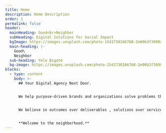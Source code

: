 ```yaml
---
title: Home
description: Home Description
order: 1
permalink: false
header:
  mainHeading: Good<br>Neighbor
  subHeading: Digital Solutions for Social Impact
  bgImage: https://images.unsplash.com/photo-1541738166768-2e00b3f3098a?ixid=MXwxMjA3fDB8MHxwaG90by1wYWdlfHx8fGVufDB8fHw%3D&ixlib=rb-1.2.1&auto=format&fit=crop&w=967&q=80
  main-heading: |-
    Good\
    Neighbor
  sub-heading: Yolo Bigotè
  bg-image: https://images.unsplash.com/photo-1541738166768-2e00b3f3098a?ixid=MXwxMjA3fDB8MHxwaG90by1wYWdlfHx8fGVufDB8fHw%3D&ixlib=rb-1.2.1&auto=format&fit=crop&w=967&q=80
blocks:
  - type: content
    body: >-
      ## Your Digital Agency Next Door.


      We help purpose-driven brands and organizations solve problems through strategy, design, and technology. If your mission is to do good, we can help you do it better. Learn more about who we are and what we do.


      We believe in outcomes over deliverables , solutions over services, and people over profit. Take a look at some of our clients and projects to get a feel for the type of work we do. Ready to get to work on your next project? So are we.


      **Welcome to the neighborhood.**
---
```

